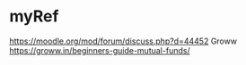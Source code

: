 # myRef
https://moodle.org/mod/forum/discuss.php?d=44452
Groww
https://groww.in/beginners-guide-mutual-funds/

